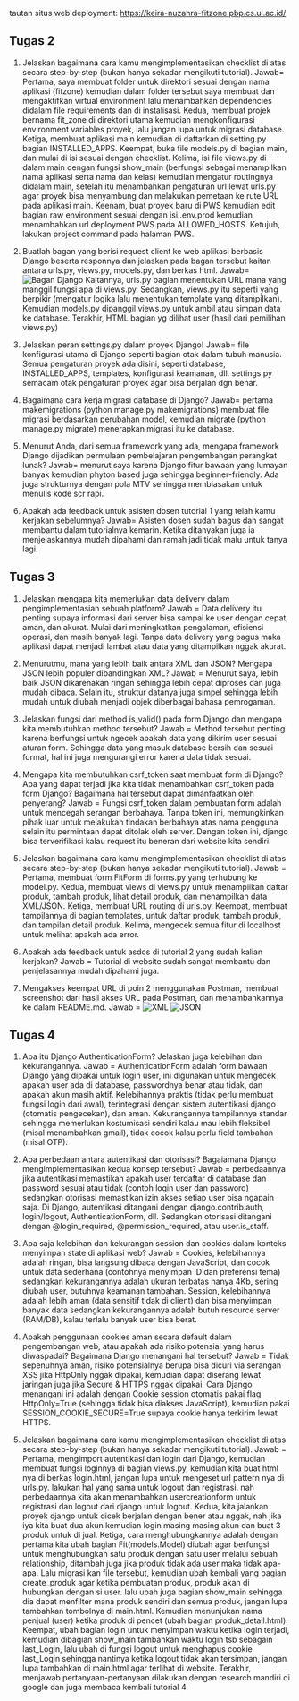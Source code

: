 tautan situs web deployment: https://keira-nuzahra-fitzone.pbp.cs.ui.ac.id/

## Tugas 2 
1. Jelaskan bagaimana cara kamu mengimplementasikan checklist di atas secara step-by-step (bukan hanya sekadar mengikuti tutorial).
Jawab= Pertama, saya membuat folder untuk direktori sesuai dengan nama aplikasi (fitzone) kemudian dalam folder tersebut saya membuat dan mengaktifkan virtual environment lalu menambahkan dependencies didalam file requirements dan di instalisasi. Kedua, membuat projek bernama fit_zone di direktori utama kemudian mengkonfigurasi environment variables proyek, lalu jangan lupa untuk migrasi database. Ketiga, membuat aplikasi main kemudian di daftarkan di setting.py bagian INSTALLED_APPS. Keempat, buka file models.py di bagian main, dan mulai di isi sesuai dengan checklist. Kelima, isi file views.py di dalam main dengan fungsi show_main (berfungsi sebagai menampilkan nama aplikasi serta nama dan kelas) kemudian mengatur routingnya didalam main, setelah itu menambahkan pengaturan url lewat urls.py agar proyek bisa menyambung dan melakukan pemetaan ke rute URL pada aplikasi main. Keenam, buat proyek baru di PWS kemudian edit bagian raw environment sesuai dengan isi .env.prod kemudian menambahkan url deployment PWS pada ALLOWED_HOSTS. Ketujuh, lakukan project command pada halaman PWS.

2. Buatlah bagan yang berisi request client ke web aplikasi berbasis Django beserta responnya dan jelaskan pada bagan tersebut kaitan antara urls.py, views.py, models.py, dan berkas html.
Jawab= 
![Bagan Django](Bagan%20Django.jpg)
Kaitannya, urls.py bagian menentukan URL mana yang manggil fungsi apa di views.py. Sedangkan, views.py itu seperti yang berpikir (mengatur logika lalu menentukan template yang ditampilkan). Kemudian models.py dipanggil views.py untuk ambil atau simpan data ke database. Terakhir, HTML bagian yg dilihat user (hasil dari pemilihan views.py)

3. Jelaskan peran settings.py dalam proyek Django!
Jawab= file konfigurasi utama di Django seperti bagian otak dalam tubuh manusia. Semua pengaturan proyek ada disini, seperti database, INSTALLED_APPS, templates, konfigurasi keamanan, dll. settings.py semacam otak pengaturan proyek agar bisa berjalan dgn benar.

4. Bagaimana cara kerja migrasi database di Django?
Jawab= pertama makemigrations (python manage.py makemigrations) membuat file migrasi berdasarkan perubahan model, kemudian migrate (python manage.py migrate) menerapkan migrasi itu ke database.

5. Menurut Anda, dari semua framework yang ada, mengapa framework Django dijadikan permulaan pembelajaran pengembangan perangkat lunak?
Jawab= menurut saya karena Django fitur bawaan yang lumayan banyak kemudian phyton based juga sehingga beginner-friendly. Ada juga strukturnya dengan pola MTV sehingga membiasakan untuk menulis kode scr rapi.

6. Apakah ada feedback untuk asisten dosen tutorial 1 yang telah kamu kerjakan sebelumnya?
Jawab= Asisten dosen sudah bagus dan sangat membantu dalam tutorialnya kemarin. Ketika ditanyakan juga ia menjelaskannya mudah dipahami dan ramah jadi tidak malu untuk tanya lagi.

## Tugas 3

1. Jelaskan mengapa kita memerlukan data delivery dalam pengimplementasian sebuah platform?
Jawab = Data delivery itu penting supaya informasi dari server bisa sampai ke user dengan cepat, aman, dan akurat. Mulai dari meningkatkan pengalaman, efisiensi operasi, dan masih banyak lagi. Tanpa data delivery yang bagus maka aplikasi dapat menjadi lambat atau data yang ditampilkan nggak akurat.

2. Menurutmu, mana yang lebih baik antara XML dan JSON? Mengapa JSON lebih populer dibandingkan XML?
Jawab = Menurut saya, lebih baik JSON dikarenakan ringan sehingga lebih cepat diproses dan juga mudah dibaca. Selain itu, struktur datanya juga simpel sehingga lebih mudah untuk diubah menjadi objek diberbagai bahasa pemrogaman.

3. Jelaskan fungsi dari method is_valid() pada form Django dan mengapa kita membutuhkan method tersebut?
Jawab = Method tersebut penting karena berfungsi untuk ngecek apakah data yang dikirim user sesuai aturan form. Sehingga data yang masuk database bersih dan sesuai format, hal ini juga mengurangi error karena data tidak sesuai.

4. Mengapa kita membutuhkan csrf_token saat membuat form di Django? Apa yang dapat terjadi jika kita tidak menambahkan csrf_token pada form Django? Bagaimana hal tersebut dapat dimanfaatkan oleh penyerang?
Jawab = Fungsi csrf_token dalam pembuatan form adalah untuk mencegah serangan berbahaya. Tanpa token ini, memungkinkan pihak luar untuk melakukan tindakan berbahaya atas nama pengguna selain itu permintaan dapat ditolak oleh server. Dengan token ini, django bisa terverifikasi kalau request itu beneran dari website kita sendiri.

5. Jelaskan bagaimana cara kamu mengimplementasikan checklist di atas secara step-by-step (bukan hanya sekadar mengikuti tutorial).
Jawab = Pertama, membuat form FitForm di forms.py yang terhubung ke model.py. Kedua, membuat views di views.py untuk menampilkan daftar produk, tambah produk, lihat detail produk, dan menampilkan data XML/JSON. Ketiga, membuat URL routing di urls.py. Keempat, membuat tampilannya di bagian templates, untuk daftar produk, tambah produk, dan tampilan detail produk. Kelima, mengecek semua fitur di localhost untuk melihat apakah ada error.

6. Apakah ada feedback untuk asdos di tutorial 2 yang sudah kalian kerjakan?
Jawab = Tutorial di website sudah sangat membantu dan penjelasannya mudah dipahami juga.

7. Mengakses keempat URL di poin 2 menggunakan Postman, membuat screenshot dari hasil akses URL pada Postman, dan menambahkannya ke dalam README.md.
Jawab = ![XML](XML.jpg)
![JSON](JSON.jpg)

## Tugas 4
1. Apa itu Django AuthenticationForm? Jelaskan juga kelebihan dan kekurangannya.
Jawab = AuthenticationForm adalah form bawaan Django yang dipakai untuk login user, ini digunakan untuk mengecek apakah user ada di database, passwordnya benar atau tidak, dan apakah akun masih aktif. Kelebihannya praktis (tidak perlu membuat fungsi login dari awal), terintegrasi dengan sistem autentikasi django (otomatis pengecekan), dan aman. Kekurangannya tampilannya standar sehingga memerlukan kostumisasi sendiri kalau mau lebih fleksibel (misal menambahkan gmail), tidak cocok kalau perlu field tambahan (misal OTP).

2. Apa perbedaan antara autentikasi dan otorisasi? Bagaiamana Django mengimplementasikan kedua konsep tersebut?
Jawab = perbedaannya jika autentikasi memastikan apakah user terdaftar di database dan password sesuai atau tidak (contoh login user dan password) sedangkan otorisasi memastikan izin akses setiap user bisa ngapain saja. Di Django, autentikasi ditangani dengan django.contrib.auth, login/logout, AuthenticationForm, dll. Sedangkan otorisasi ditangani dengan @login_required, @permission_required, atau user.is_staff.

3. Apa saja kelebihan dan kekurangan session dan cookies dalam konteks menyimpan state di aplikasi web?
Jawab = Cookies, kelebihannya adalah ringan, bisa langsung dibaca dengan JavaScript, dan cocok untuk data sederhana (contohnya menyimpan ID dan preferensi tema) sedangkan kekurangannya adalah  ukuran terbatas hanya 4Kb, sering diubah user, butuhnya keamanan tambahan. Session, kelebihannya adalah lebih aman (data sensitif tidak di client) dan bisa menyimpan banyak data sedangkan kekurangannya adalah butuh resource server (RAM/DB), kalau terlalu banyak user bisa berat.

4. Apakah penggunaan cookies aman secara default dalam pengembangan web, atau apakah ada risiko potensial yang harus diwaspadai? Bagaimana Django menangani hal tersebut?
Jawab = Tidak sepenuhnya aman, risiko potensialnya berupa bisa dicuri via serangan XSS jika HttpOnly nggak dipakai, kemudian dapat diserang lewat jaringan juga jika Secure & HTTPS nggak dipakai. Cara Django menangani ini adalah dengan Cookie session otomatis pakai flag HttpOnly=True (sehingga tidak bisa diakses JavaScript), kemudian pakai SESSION_COOKIE_SECURE=True supaya cookie hanya terkirim lewat HTTPS. 

5.  Jelaskan bagaimana cara kamu mengimplementasikan checklist di atas secara step-by-step (bukan hanya sekadar mengikuti tutorial).
Jawab = Pertama, mengimport autentikasi dan login dari Django, kemudian membuat fungsi loginnya di bagian views.py, kemudian kita buat html nya di berkas login.html, jangan lupa untuk mengeset url pattern nya di urls.py. lakukan hal yang sama untuk logout dan registrasi. nah perbedaannya kita akan menambahkan usercreationform untuk registrasi dan logout dari django untuk logout. Kedua, kita jalankan proyek django untuk dicek berjalan dengan bener atau nggak, nah jika iya kita buat dua akun kemudian login masing masing akun dan buat 3 produk untuk di jual. Ketiga, cara menghubungkannya adalah dengan pertama kita ubah bagian Fit(models.Model) diubah agar berfungsi untuk menghubungkan satu produk dengan satu user melalui sebuah relationship, ditambah juga jika produk tidak ada user maka tidak apa-apa. Lalu migrasi kan file tersebut, kemudian ubah kembali yang bagian create_produk agar ketika pembuatan produk, produk akan di hubungkan dengan si user. lalu ubah juga bagian show_main sehingga dia dapat menfilter mana produk sendiri dan semua produk, jangan lupa tambahkan tombolnya di main.html. Kemudian menunjukan nama penjual (user) ketika produk di pencet (ubah bagian produk_detail.html). Keempat, ubah bagian login untuk menyimpan waktu ketika login terjadi, kemudian dibagian show_main tambahkan waktu login tsb sebagain last_Login, lalu ubah di fungsi logout untuk menghapus cookie last_Login sehingga nantinya ketika logout tidak akan tersimpan, jangan lupa tambahkan di main.html agar terlihat di website. Terakhir, menjawab pertanyaan-pertanyaan dilakukan dengan research mandiri di google dan juga membaca kembali tutorial 4.